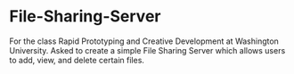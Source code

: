 # File-Sharing-Server

For the class Rapid Prototyping and Creative Development at Washington University. Asked to create a simple File Sharing Server which allows users to add, view, and delete certain files.

